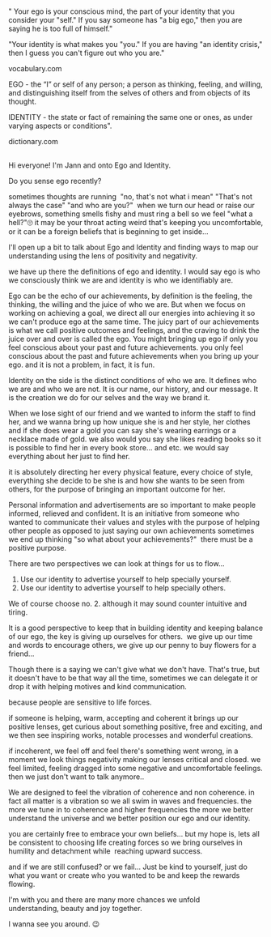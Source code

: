 #

" Your ego is your conscious mind, the part of your identity that you consider your "self." If you say someone has "a big ego," then you are saying he is too full of himself."

"Your identity is what makes you "you." If you are having "an identity crisis," then I guess you can't figure out who you are."

vocabulary.com

EGO - the “I” or self of any person; a person as thinking, feeling, and willing, and distinguishing itself from the selves of others and from objects of its thought.

IDENTITY - the state or fact of remaining the same one or ones, as under varying aspects or conditions".

dictionary.com

##

Hi everyone! I'm Jann and onto Ego and Identity.

Do you sense ego recently?

sometimes thoughts are running  "no, that's not what i mean" "That's not always the case" "and who are you?" 
when we turn our head or raise our eyebrows, something smells fishy and must ring a bell so we feel "what a hell?"🙄
it may be your throat acting weird that's keeping you uncomfortable, or it can be a foreign beliefs that is beginning to get inside...

I'll open up a bit to talk about Ego and Identity and finding ways to map our understanding using the lens of positivity and negativity. 

we have up there the definitions of ego and identity. I would say ego is who we consciously think we are and identity is who we identifiably are.

Ego can be the echo of our achievements, by definition is the feeling, the thinking, the willing and the juice of who we are. But when we focus on working on achieving a goal, we direct all our energies into achieving it so we can't produce ego at the same time. The juicy part of our achievements is what we call positive outcomes and feelings, and the craving to drink the juice over and over is called the ego. 
You might bringing up ego if only you feel conscious about your past and future achievements. you only feel conscious about the past and future achievements when you bring up your ego. and it is not a problem, in fact, it is fun. 

Identity on the side is the distinct conditions of who we are. It defines who we are and who we are not. It is our name, our history, and our message. It is the creation we do for our selves and the way we brand it. 

When we lose sight of our friend and we wanted to inform the staff to find her, and we wanna bring up how unique she is and her style, her clothes and if she does wear a gold you can say she's wearing earrings or a necklace made of gold. we also would you say she likes reading books so it is possible to find her in every book store... and etc. we would say everything about her just to find her. 

it is absolutely directing her every physical feature, every choice of style, everything she decide to be she is and how she wants to be seen from others, for the purpose of bringing an important outcome for her. 

Personal information and advertisements are so important to make people informed, relieved and confident. It is an initiative from someone who wanted to communicate their values and styles with the purpose of helping other people as opposed to just saying our own achievements sometimes we end up thinking "so what about your achievements?" 
there must be a positive purpose. 

There are two perspectives we can look at things for us to flow... 

1. Use our identity to advertise yourself to help specially yourself. 
2. Use our identity to advertise yourself to help specially others. 

We of course choose no. 2. although it may sound counter intuitive and tiring. 

It is a good perspective to keep that in building identity and keeping balance of our ego, the key is giving up ourselves for others. 
we give up our time and words to encourage others, we give up our penny to buy flowers for a friend... 

Though there is a saying we can't give what we don't have. That's true, but it doesn't have to be that way all the time, sometimes we can delegate it or drop it with helping motives and kind communication. 

because people are sensitive to life forces. 

if someone is helping, warm, accepting and coherent it brings up our positive lenses, get curious about something positive, free and exciting, and we then see inspiring works, notable processes and wonderful creations.

if incoherent, we feel off and feel there's something went wrong, in a moment we look things negativity making our lenses critical and closed. we feel limited, feeling dragged into some negative and uncomfortable feelings. then we just don't want to talk anymore.. 

We are designed to feel the vibration of coherence and non coherence. in fact all matter is a vibration so we all swim in waves and frequencies. the more we tune in to coherence and higher frequencies the more we better understand the universe and we better position our ego and our identity. 

you are certainly free to embrace your own beliefs... but my hope is, lets all be consistent to choosing life creating forces so we bring ourselves in humility and detachment while  reaching upward success. 

and if we are still confused? or we fail... Just be kind to yourself, just do what you want or create who you wanted to be and keep the rewards flowing. 

I'm with you and there are many more chances we unfold understanding, beauty and joy together. 

I wanna see you around. 😉



